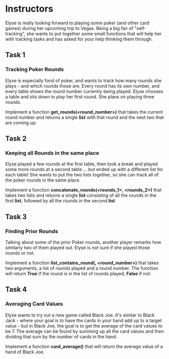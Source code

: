 # Instructors

Elyse is really looking forward to playing some poker (and other card games) during her upcoming trip to Vegas. Being a big fan of "self-tracking", she wants to put together some small functions that will help her with tracking tasks and has asked for your help thinking them through.

## Task 1

### Tracking Poker Rounds

Elyse is especially fond of poker, and wants to track how many rounds she plays - and which rounds those are. Every round has its own number, and every table shows the round number currently being played. Elyse chooses a table and sits down to play her first round. She plans on playing three rounds.

Implement a function **get_rounds(<round_number>)** that takes the current round number and returns a single **list** with that round and the next two that are coming up:

## Task 2

### Keeping all Rounds in the same place

Elyse played a few rounds at the first table, then took a break and played some more rounds at a second table ... but ended up with a different list for each table! She wants to put the two lists together, so she can track all of the poker rounds in the same place.

Implement a function **concatenate_rounds(<rounds_1>, <rounds_2>)** that takes two lists and returns a single **list** consisting of all the rounds in the first **list**, followed by all the rounds in the second **list**

## Task 3

### Finding Prior Rounds

Talking about some of the prior Poker rounds, another player remarks how similarly two of them played out. Elyse is not sure if she played those rounds or not.

Implement a function **list_contains_round(<rounds>, <round_number>)** that takes two arguments, a list of rounds played and a round number. The function will return **True** if the round is in the list of rounds played, **False** if not:

## Task 4

### Averaging Card Values

Elyse wants to try out a new game called Black Joe. It's similar to Black Jack - where your goal is to have the cards in your hand add up to a target value - but in Black Joe, the goal is to get the average of the card values to be 7. The average can be found by summing up all the card values and then dividing that sum by the number of cards in the hand.

Implement a function **card_average(<hand>)** that will return the average value of a hand of Black Joe.
